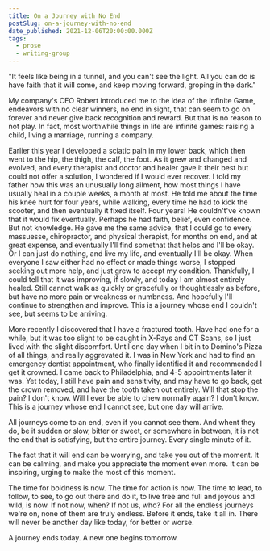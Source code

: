 ```yaml
---
title: On a Journey with No End
postSlug: on-a-journey-with-no-end
date_published: 2021-12-06T20:00:00.000Z
tags:
  - prose
  - writing-group
---
```


"It feels like being in a tunnel, and you can't see the light. All you can do is have faith that it will come, and keep moving forward, groping in the dark."

My company's CEO Robert introduced me to the idea of the Infinite Game, endeavors with no clear winners, no end in sight, that can seem to go on forever and never give back recognition and reward. But that is no reason to not play. In fact, most worthwhile things in life are infinite games: raising a child, living a marriage, running a company.

Earlier this year I developed a sciatic pain in my lower back, which then went to the hip, the thigh, the calf, the foot. As it grew and changed and evolved, and every therapist and doctor and healer gave it their best but could not offer a solution, I wondered if I would ever recover. I told my father how this was an unusually long ailment, how most things I have usually heal in a couple weeks, a month at most. He told me about the time his knee hurt for four years, while walking, every time he had to kick the scooter, and then eventually it fixed itself. Four years! He couldn't've known that it would fix eventually. Perhaps he had faith, belief, even confidence. But not knowledge. He gave me the same advice, that I could go to every massuesse, chiropractor, and physical therapist, for months on end, and at great expense, and eventually I'll find somethat that helps and I'll be okay. Or I can just do nothing, and live my life, and eventually I'll be okay. When everyone I saw either had no effect or made things worse, I stopped seeking out more help, and just grew to accept my condition. Thankfully, I could tell that it was improving, if slowly, and today I am almost entirely healed. Still cannot walk as quickly or gracefully or thoughtlessly as before, but have no more pain or weakness or numbness. And hopefully I'll continue to strengthen and improve. This is a journey whose end I couldn't see, but seems to be arriving.

More recently I discovered that I have a fractured tooth. Have had one for a while, but it was too slight to be caught in X-Rays and CT Scans, so I just lived with the slight discomfort. Until one day when I bit in to Domino's Pizza of all things, and really aggrevated it. I was in New York and had to find an emergency dentist appointment, who finally identified it and recommended I get it crowned. I came back to Philadelphia, and 4-5 appointments later it was. Yet today, I still have pain and sensitivity, and may have to go back, get the crown removed, and have the tooth taken out entirely. Will that stop the pain? I don't know. Will I ever be able to chew normally again? I don't know. This is a journey whose end I cannot see, but one day will arrive.

All journeys come to an end, even if you cannot see them. And whent they do, be it sudden or slow, bitter or sweet, or somewhere in between, it is not the end that is satisfying, but the entire journey. Every single minute of it.

The fact that it will end can be worrying, and take you out of the moment. It can be calming, and make you appreciate the moment even more. It can be inspiring, urging to make the most of this moment.

The time for boldness is now. The time for action is now. The time to lead, to follow, to see, to go out there and do it, to live free and full and joyous and wild, is now. If not now, when? If not us, who? For all the endless journeys we're on, none of them are truly endless. Before it ends, take it all in. There will never be another day like today, for better or worse.

A journey ends today. A new one begins tomorrow.
